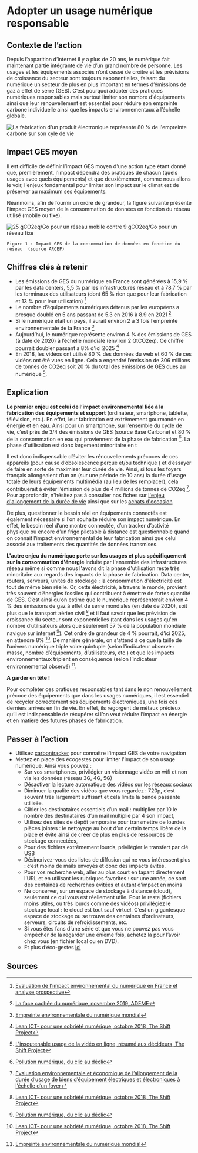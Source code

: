 # Adopter un usage numérique responsable

## Contexte de l’action

Depuis l’apparition d’internet il y a plus de 20 ans, le numérique fait maintenant partie intégrante de vie d’un grand nombre de personne. Les usages et 
les équipements associés n’ont cessé de croitre et les prévisions de croissance du secteur sont toujours exponentielles, faisant du numérique un secteur de
plus en plus important en termes d’émissions de gaz à effet de serre (GES). C’est pourquoi adopter des pratiques numériques responsables mais surtout limiter son nombre d'équipements ainsi que leur renouvellement est essentiel pour réduire son empreinte carbone individuelle ainsi que les impacts environnementaux à l’échelle globale.

![La fabrication d'un produit électronique représente 80 % de l'empreinte carbone sur son cyle de vie](https://ecolab-data.netlify.app/images/Chiffres-cles_Achat-elec-reconditionne.png)

## Impact GES moyen

Il est difficile de définir l’impact GES moyen d'une action type étant donné que, premièrement, l'impact dépendra des pratiques de chacun (quels usages avec quels équipements) et que deuxièmement, comme nous allons le voir, l'enjeux fondamental pour limiter son impact sur le climat est de préserver au maximum ses équipements.

Néanmoins, afin de fournir un ordre de grandeur, la figure suivante présente l'impact GES moyen de la consommation de données en fonction du réseau utilisé (mobile ou fixe).

![25 gCO2eq/Go pour un réseau mobile contre 9 gCO2eq/Go pour un réseau fixe](https://ecolab-data.netlify.app/images/Impact_GES_réseaux_data.PNG)

`Figure 1 : Impact GES de la consommation de données en fonction du réseau  (source ARCEP)`


## Chiffres clés à retenir

- Les émissions de GES du numérique en France sont générées à 15,9 % par les data centers, 5,5 % par les infrastructures réseau et à 78,7 % par les terminaux des utilisateurs (dont 65 % rien que pour leur fabrication et 13 % pour leur utilisation) [^1]
- Le nombre d’équipements numériques détenus par les européens a presque doublé en 5 ans passant de 5.3 en 2016 à 8.9 en 2021 [^8]
- Si le numérique était un pays, il aurait environ 2 à 3 fois l’empreinte environnementale de la France [^3]
- Aujourd’hui, le numérique représente environ 4 % des émissions de GES (à date de 2020) à l’échelle mondiale (environ 2 GtCO2eq). Ce chiffre pourrait doubler passant à 8% d'ici 2025 [^2]
- En 2018, les vidéos ont utilisé 80 % des données du web et 60 % de ces vidéos ont été vues en ligne. Cela a engendré l’émission de 306 millions de tonnes de CO2eq soit 20 % du total des émissions de GES dues au numérique [^4].

## Explication

**Le premier enjeu est celui de l’impact environnemental liée à la fabrication des équipements et support** (ordinateur, smartphone, 
tablette, télévision, etc.). En effet, leur fabrication est extrêmement gourmande en énergie et en eau. Ainsi pour un smartphone, sur l’ensemble du cycle de
vie, c’est près de 3/4 des émissions de GES (source Base Carbone) et 80 % de la consommation en eau qui proviennent de la phase de 
fabrication [^6]. La phase d'utilisation est donc largement minoritaire en t

Il est donc indispensable d’éviter les rénouvellements précoces de ces appareils (pour cause d’obsolescence perçue et/ou 
technique ) et d’essayer de faire en sorte de maximiser leur durée de vie. Ainsi, si tous les foyers français allongeaient d’un an (sur une période de 10 
ans) la durée d’usage totale de leurs équipements multimédia (au lieu de les remplacer), cela contribuerait à éviter l’émission de plus de 4 millions de 
tonnes de CO2eq [^7]. Pour approfondir, n'hésitez pas à consulter nos fiches sur [l'enjeu d'allongement de la durée de vie](https://nosgestesclimat.fr/actions/plus/divers/%C3%A9lectrom%C3%A9nager/allongement) ainsi que sur les [achats d'occasion](https://nosgestesclimat.fr/actions/plus/divers/%C3%A9lectrom%C3%A9nager/seconde-main)

De plus, questionner le besoin réel en équipements connectés est également nécessaire si l’on souhaite réduire son impact numérique. En 
effet, le besoin réel d’une montre connectée, d’un tracker d’activité physique ou encore d’un frigo pilotable à distance est questionnable quand on connait 
l’impact environnemental de leur fabrication ainsi que celui associé aux traitements des quantités de données transmises. 

**L'autre enjeu du numérique porte sur les usages et plus spécifiquement sur la consommation d'énergie** induite par l'ensemble des infrastructures réseau même si comme nous l'avons dit la phase d'utilisation reste très minoritaire aux regards des impacts de la phase de fabrication. Data center, routers, serveurs, unités de stockage : la consommation d'électricité est tout de même bien réelle. Or, cette électricité, à travers le monde, provient très souvent d’énergies fossiles qui contribuent à émettre de fortes quantité de GES. C’est ainsi qu’on estime que le numérique représenterait environ 4 % des émissions de gaz à effet de serre mondiales (en date de 2020), soit plus que le transport aérien civil [^2] et il faut savoir que les prévision de croissance du secteur sont exponentielles (tant dans les usages qu'en nombre d’utilisateurs alors que seulement 57 % de la population mondiale navigue sur internet [^6]). Cet ordre de grandeur de 4 % pourrait, d’ici 2025, en attendre 8% [^2]. De manière générale, on s'attend à ce que la taille de l’univers numérique triple voire quintuple (selon l’indicateur observé : masse, nombre d’équipements, d’utilisateurs, etc.) et que les impacts environnementaux triplent en conséquence (selon l’indicateur environnemental observé) [^3].


**A garder en tête !**

Pour compléter ces pratiques responsables tant dans le non renouvellement précoce des équipements que dans les usages numériques, il est essentiel de recycler correctement ses équipements électroniques, une fois ces derniers arrivés en fin de vie. En effet, ils regorgent de métaux 
précieux qu’il est indispensable de récupérer si l’on veut réduire l’impact en énergie et en matière des futures phases de fabrication.


## Passer à l’action 

- Utilisez [carbontracker](https://theshiftproject.org/carbonalyser-extension-navigateur/) pour connaitre l'impact GES de votre navigation
- Mettez en place des écogestes pour limiter l'impact de son usage numérique. Ainsi vous pouvez :
  -	Sur vos smartphones, privilégier un visionnage vidéo en wifi et non via les données (réseau 3G, 4G, 5G)
  -	Désactiver la lecture automatique des vidéos sur les réseaux sociaux
  -	Diminuer la qualité des vidéos que vous regardez : 720p, c’est souvent très largement suffisant et cela limite la bande passante utilisée.
  -	Cibler les destinataires essentiels d’un mail : multiplier par 10 le nombre des destinataires d’un mail multiplie par 4 son impact,
  -	Utilisez des sites de dépôt temporaire pour transmettre de lourdes pièces jointes : le nettoyage au bout d’un certain temps libère de la place et évite ainsi de créer de plus en plus de ressources de stockage connectées,
  -	Pour des fichiers extrêmement lourds, privilégier le transfert par clé USB
  -	Désincrivez-vous des listes de diffusion qui ne vous intéressent plus : c’est moins de mails envoyés et donc des impacts évités.
  -	Pour vos recherche web, aller au plus court en tapant directement l’URL et en utilisant les rubriques favorites : sur une année, ce sont des centaines de  recherches évitées et autant d’impact en moins 
  -	Ne conserver, sur un espace de stockage à distance (cloud), seulement ce qui vous est réellement utile. Pour le reste (fichiers moins utiles, ou très lourds comme des vidéos) privilégiez le stockage local : le cloud est tout sauf virtuel. C’est un gigantesque espace de stockage ou se trouve des centaines d’ordinateurs, serveurs, circuits de refroidissements, etc. 
  -	Si vous êtes fans d’une série et que vous ne pouvez pas vous empêcher de la regarder une énième fois, achetez là pour l’avoir chez vous (en fichier local ou en DVD).
  -	Et plus d’éco-gestes [ici](https://www.qqf.fr/infographie/69/pollution-numerique-du-clic-au-declic)


## Sources
[^1]: [Evaluation de l'impact environnemental du numérique en France et analyse prospective](https://www.arcep.fr/uploads/tx_gspublication/etude-numerique-environnement-ademe-arcep-volet02_janv2022.pdf)
[^2]: [Lean ICT- pour une sobriété numérique, octobre 2018, The Shift Project](https://theshiftproject.org/wp-content/uploads/2018/11/Rapport-final-v8-WEB.pdf)
[^3]: [Empreinte environnementale du numérique mondial](https://www.greenit.fr/wp-content/uploads/2019/10/2019-10-GREENIT-etude_EENM-rapport-accessible.VF_.pdf)
[^4]: [L'insoutenable usage de la vidéo en ligne, résumé aux décideurs, The Shift Project](https://theshiftproject.org/wp-content/uploads/2019/07/2019-01.pdf)
[^5]: [Le grand gachis énergétique](https://lejournal.cnrs.fr/articles/numerique-le-grand-gachis-energetique)
[^6]: [Pollution numérique, du clic au déclic](https://www.qqf.fr/infographie/69/pollution-numerique-du-clic-au-declic)
[^7]: [Evaluation environnementale et économique de l’allongement de la durée d’usage de biens d’équipement électriques et électroniques à l’échelle d’un foyer](https://librairie.ademe.fr/dechets-economie-circulaire/125-evaluation-environnementale-et-economique-de-l-allongement-de-la-duree-d-usage-de-biens-d-equipements-electriques-et-electroniques-a-l-echelle-d-un-foyer.html)
[^8]: [La face cachée du numérique, novembre 2019, ADEME](https://librairie.ademe.fr/cadic/4932/guide-pratique-face-cachee-numerique.pdf?modal=false)


